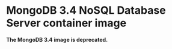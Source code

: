 MongoDB 3.4 NoSQL Database Server container image
====================

**The MongoDB 3.4 image is deprecated.**
